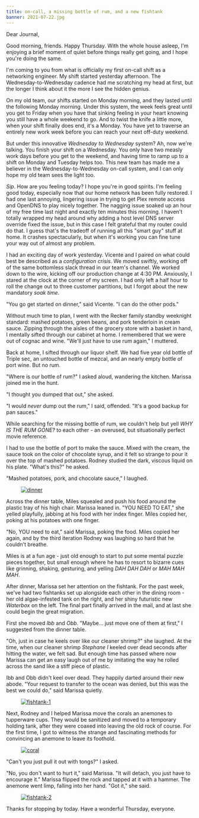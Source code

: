 ```yaml
---
title: on-call, a missing bottle of rum, and a new fishtank
banner: 2021-07-22.jpg
---
```


Dear Journal,

Good morning, friends.  Happy Thursday.  With the whole house asleep,
I'm enjoying a brief moment of quiet before things really get going,
and I hope you're doing the same.

I'm coming to you from what is officially my first on-call shift as a
networking engineer.  My shift started yesterday afternoon.  The
Wednesday-to-Wednesday cadence had me scratching my head at first, but
the longer I think about it the more I see the hidden genius.

On my old team, our shifts started on Monday morning, and they lasted
until the following Monday morning.  Under this system, the week feels
great until you get to Friday when you have that sinking feeling in
your heart knowing you still have a whole weekend to go.  And to twist
the knife a little more, when your shift finally does end, it's a
Monday.  You have yet to traverse an entirely new work week before you
can reach your next off-duty weekend.

But under this innovative _Wednesday to Wednesday_ system?  Ah, now
we're talking.  You finish your shift on a Wednesday.  You only have
two measly work days before you get to the weekend, and having time to
ramp up to a shift on Monday and Tuesday helps too.  This new team has
made me a believer in the Wednesday-to-Wednesday on-call system, and I
can only hope my old team sees the light too.

_Sip_.  How are you feeling today?  I hope you're in good spirits.
I'm feeling good today, especially now that our home network has been
fully restored.  I had one last annoying, lingering issue in trying to
get Plex remote access and OpenDNS to play nicely together.  The
nagging issue soaked up an hour of my free time last night and exactly
ten minutes this morning.  I haven't totally wrapped my head around
why adding a host level DNS server override fixed the issue, but in
this case I felt grateful that my router could do that.  I guess
that's the tradeoff of running all this "smart guy" stuff at home.  It
crashes spectacularly, but when it's working you can fine tune your
way out of almost any problem.

I had an exciting day of work yesterday.  Vicente and I paired on what
could best be described as a _configuration crisis_.  We moved
swiftly, working off of the same bottomless slack thread in our team's
channel.  We worked down to the wire, kicking off our production
change at 4:30 PM.  Anxiously, I stared at the clock at the corner of
my screen.  I had only left a half hour to roll the change out to
three customer partitions, but I forgot about the new mandatory _soak
time_.

"You go get started on dinner," said Vicente.  "I can do the other
pods."

Without much time to plan, I went with the Recker family standby
weeknight standard: mashed potatoes, green beans, and pork tenderloin
in cream sauce.  Zipping through the aisles of the grocery store with
a basket in hand, I mentally sifted through our cabinet at home.  I
remembered that we were out of cognac and wine.  "We'll just have to
use rum again," I muttered.

Back at home, I sifted through our liquor shelf.  We had five year old
bottle of Triple sec, an untouched bottle of mezcal, and an nearly
empty bottle of port wine.  But no rum.

"Where is our bottle of rum?" I asked aloud, wandering the kitchen.
Marissa joined me in the hunt.

"I thought you dumped that out," she asked.

"I would _never_ dump out the rum," I said, offended.  "It's a good
backup for pan sauces."

While searching for the missing bottle of rum, we couldn't help but
yell _WHY IS THE RUM GONE?_ to each other - an overused, but
situationally perfect movie reference.

I had to use the bottle of port to make the sauce.  Mixed with the
cream, the sauce took on the color of chocolate syrup, and it felt so
strange to pour it over the top of mashed potatoes.  Rodney studied
the dark, viscous liquid on his plate.  "What's this?" he asked.

"Mashed potatoes, pork, and chocolate sauce," I laughed.

<figure>
  <a href="/images/2021-07-22-dinner.jpg">
    <img alt="dinner" src="/images/2021-07-22-dinner.jpg"/>
  </a>
</figure>

Across the dinner table, Miles squealed and push his food around the
plastic tray of his high chair.  Marissa leaned in.  "YOU NEED TO
EAT," she yelled playfully, jabbing at his food with her index
finger.  Miles copied her, poking at his potatoes with one finger.

"No, YOU need to eat," said Marissa, poking the food.  Miles copied
her again, and by the third iteration Rodney was laughing so hard that
he couldn't breathe.

Miles is at a fun age - just old enough to start to put some mental
puzzle pieces together, but small enough where he has to resort to
bizarre cues like grinning, shaking, gesturing, and yelling _DAH DAH
DAH_ or _MAH MAH MAH_.

After dinner, Marissa set her attention on the fishtank.  For the past
week, we've had two fishtanks set up alongside each other in the
dining room - her old algae-infested tank on the right, and her shiny
futuristic new _Waterbox_ on the left.  The final part finally arrived
in the mail, and at last she could begin the great migration.

First she moved _Ibb_ and _Obb_.  "Maybe... just move one of them at
first," I suggested from the dinner table.

"Oh, just in case he keels over like our cleaner shrimp?" she laughed.
At the time, when our cleaner shrimp _Stephane I_ keeled over dead
seconds after hitting the water, we felt sad.  But enough time has
passed where now Marissa can get an easy laugh out of me by imitating
the way he rolled across the sand like a stiff piece of plastic.

Ibb and Obb didn't keel over dead.  They happily darted around their
new abode.  "Your request to transfer to the ocean was denied, but
this was the best we could do," said Marissa quietly.

<figure>
  <a href="/images/2021-07-22-fishtank-1.jpg">
    <img alt="fishtank-1" src="/images/2021-07-22-fishtank-1.jpg"/>
  </a>
</figure>

Next, Rodney and I helped Marissa move the corals an anemones to
tupperware cups.  They would be sanitized and moved to a temporary
holding tank, after they were coaxed into leaving the old rock of
course.  For the first time, I got to witness the strange and
fascinating methods for convincing an anemone to leave its foothold.

<figure>
  <a href="/images/2021-07-22-coral.jpg">
    <img alt="coral" src="/images/2021-07-22-coral.jpg"/>
  </a>
</figure>


"Can't you just pull it out with tongs?" I asked.

"No, you don't want to hurt it," said Marissa.  "It will detach, you
just have to encourage it."  Marissa flipped the rock and tapped at it
with a hammer.  The anemone went limp, falling into her hand.  "Got
it," she said.

<figure>
  <a href="/images/2021-07-22-fishtank-2.jpg">
    <img alt="fishtank-2" src="/images/2021-07-22-fishtank-2.jpg"/>
  </a>
</figure>


Thanks for stopping by today.  Have a wonderful Thursday, everyone.
